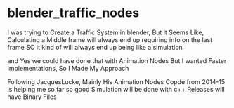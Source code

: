 # blender_traffic_nodes
I was trying to Create a Traffic System in blender, 
But it Seems Like, Calculating a Middle frame will always end up requiring info on the last frame
SO it kind of will always end up being like a simulation

and Yes we could have done that with Animation Nodes
But I wanted Faster Implementations, So I Made My Approach

Following JacquesLucke, Mainly His Animation Nodes Copde from 2014-15 is helping me so far so good
Simulation will be done with c++
Releases will have Binary Files

